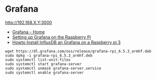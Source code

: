 # Grafana

http://192.168.X.Y:3000

* [Grafana - Home](https://grafana.com/)
* [Setting up Grafana on the Raspberry Pi](https://pimylifeup.com/raspberry-pi-grafana/)
* [Howto Install InfluxDB an Grafana on a Raspberry pi 3](http://blog.centurio.net/2018/10/28/howto-install-influxdb-and-grafana-on-a-raspberry-pi-3/)

```
wget https://dl.grafana.com/oss/release/grafana-rpi_6.5.3_armhf.deb
sudo dpkg -i grafana-rpi_6.5.3_armhf.deb
sudo systemctl list-unit-files
sudo systemctl start grafana-server
sudo systemctl unmask grafana-server.service
sudo systemctl enable grafana-server
```
